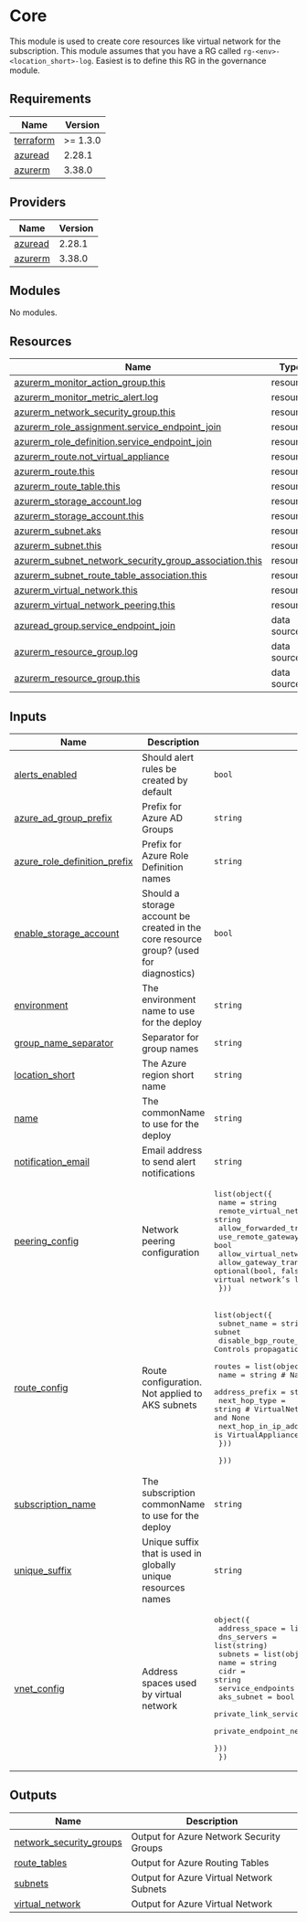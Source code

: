 # Core

This module is used to create core resources like virtual network for the subscription.
This module assumes that you have a RG called `rg-<env>-<location_short>-log`.
Easiest is to define this RG in the governance module.

## Requirements

| Name | Version |
|------|---------|
| <a name="requirement_terraform"></a> [terraform](#requirement\_terraform) | >= 1.3.0 |
| <a name="requirement_azuread"></a> [azuread](#requirement\_azuread) | 2.28.1 |
| <a name="requirement_azurerm"></a> [azurerm](#requirement\_azurerm) | 3.38.0 |

## Providers

| Name | Version |
|------|---------|
| <a name="provider_azuread"></a> [azuread](#provider\_azuread) | 2.28.1 |
| <a name="provider_azurerm"></a> [azurerm](#provider\_azurerm) | 3.38.0 |

## Modules

No modules.

## Resources

| Name | Type |
|------|------|
| [azurerm_monitor_action_group.this](https://registry.terraform.io/providers/hashicorp/azurerm/3.38.0/docs/resources/monitor_action_group) | resource |
| [azurerm_monitor_metric_alert.log](https://registry.terraform.io/providers/hashicorp/azurerm/3.38.0/docs/resources/monitor_metric_alert) | resource |
| [azurerm_network_security_group.this](https://registry.terraform.io/providers/hashicorp/azurerm/3.38.0/docs/resources/network_security_group) | resource |
| [azurerm_role_assignment.service_endpoint_join](https://registry.terraform.io/providers/hashicorp/azurerm/3.38.0/docs/resources/role_assignment) | resource |
| [azurerm_role_definition.service_endpoint_join](https://registry.terraform.io/providers/hashicorp/azurerm/3.38.0/docs/resources/role_definition) | resource |
| [azurerm_route.not_virtual_appliance](https://registry.terraform.io/providers/hashicorp/azurerm/3.38.0/docs/resources/route) | resource |
| [azurerm_route.this](https://registry.terraform.io/providers/hashicorp/azurerm/3.38.0/docs/resources/route) | resource |
| [azurerm_route_table.this](https://registry.terraform.io/providers/hashicorp/azurerm/3.38.0/docs/resources/route_table) | resource |
| [azurerm_storage_account.log](https://registry.terraform.io/providers/hashicorp/azurerm/3.38.0/docs/resources/storage_account) | resource |
| [azurerm_storage_account.this](https://registry.terraform.io/providers/hashicorp/azurerm/3.38.0/docs/resources/storage_account) | resource |
| [azurerm_subnet.aks](https://registry.terraform.io/providers/hashicorp/azurerm/3.38.0/docs/resources/subnet) | resource |
| [azurerm_subnet.this](https://registry.terraform.io/providers/hashicorp/azurerm/3.38.0/docs/resources/subnet) | resource |
| [azurerm_subnet_network_security_group_association.this](https://registry.terraform.io/providers/hashicorp/azurerm/3.38.0/docs/resources/subnet_network_security_group_association) | resource |
| [azurerm_subnet_route_table_association.this](https://registry.terraform.io/providers/hashicorp/azurerm/3.38.0/docs/resources/subnet_route_table_association) | resource |
| [azurerm_virtual_network.this](https://registry.terraform.io/providers/hashicorp/azurerm/3.38.0/docs/resources/virtual_network) | resource |
| [azurerm_virtual_network_peering.this](https://registry.terraform.io/providers/hashicorp/azurerm/3.38.0/docs/resources/virtual_network_peering) | resource |
| [azuread_group.service_endpoint_join](https://registry.terraform.io/providers/hashicorp/azuread/2.28.1/docs/data-sources/group) | data source |
| [azurerm_resource_group.log](https://registry.terraform.io/providers/hashicorp/azurerm/3.38.0/docs/data-sources/resource_group) | data source |
| [azurerm_resource_group.this](https://registry.terraform.io/providers/hashicorp/azurerm/3.38.0/docs/data-sources/resource_group) | data source |

## Inputs

| Name | Description | Type | Default | Required |
|------|-------------|------|---------|:--------:|
| <a name="input_alerts_enabled"></a> [alerts\_enabled](#input\_alerts\_enabled) | Should alert rules be created by default | `bool` | `false` | no |
| <a name="input_azure_ad_group_prefix"></a> [azure\_ad\_group\_prefix](#input\_azure\_ad\_group\_prefix) | Prefix for Azure AD Groups | `string` | `"az"` | no |
| <a name="input_azure_role_definition_prefix"></a> [azure\_role\_definition\_prefix](#input\_azure\_role\_definition\_prefix) | Prefix for Azure Role Definition names | `string` | `"role"` | no |
| <a name="input_enable_storage_account"></a> [enable\_storage\_account](#input\_enable\_storage\_account) | Should a storage account be created in the core resource group? (used for diagnostics) | `bool` | `false` | no |
| <a name="input_environment"></a> [environment](#input\_environment) | The environment name to use for the deploy | `string` | n/a | yes |
| <a name="input_group_name_separator"></a> [group\_name\_separator](#input\_group\_name\_separator) | Separator for group names | `string` | `"-"` | no |
| <a name="input_location_short"></a> [location\_short](#input\_location\_short) | The Azure region short name | `string` | n/a | yes |
| <a name="input_name"></a> [name](#input\_name) | The commonName to use for the deploy | `string` | n/a | yes |
| <a name="input_notification_email"></a> [notification\_email](#input\_notification\_email) | Email address to send alert notifications | `string` | n/a | yes |
| <a name="input_peering_config"></a> [peering\_config](#input\_peering\_config) | Network peering configuration | <pre>list(object({<br>    name                         = string<br>    remote_virtual_network_id    = string<br>    allow_forwarded_traffic      = bool<br>    use_remote_gateways          = bool<br>    allow_virtual_network_access = bool<br>    allow_gateway_transit        = optional(bool, false) # Controls gatewayLinks can be used in the remote virtual network’s link to the local virtual network.<br>  }))</pre> | `[]` | no |
| <a name="input_route_config"></a> [route\_config](#input\_route\_config) | Route configuration. Not applied to AKS subnets | <pre>list(object({<br>    subnet_name                   = string                # Short name for the subnet<br>    disable_bgp_route_propagation = optional(bool, false) # Controls propagation of routes learned by BGP on that route table<br>    routes = list(object({<br>      name                   = string # Name of the route<br>      address_prefix         = string # Example: 192.168.0.0/24<br>      next_hop_type          = string # VirtualNetworkGateway, VnetLocal, Internet, VirtualAppliance and None<br>      next_hop_in_ip_address = string # Only set if next_hop_type is VirtualAppliance<br>    }))<br><br>  }))</pre> | `[]` | no |
| <a name="input_subscription_name"></a> [subscription\_name](#input\_subscription\_name) | The subscription commonName to use for the deploy | `string` | n/a | yes |
| <a name="input_unique_suffix"></a> [unique\_suffix](#input\_unique\_suffix) | Unique suffix that is used in globally unique resources names | `string` | n/a | yes |
| <a name="input_vnet_config"></a> [vnet\_config](#input\_vnet\_config) | Address spaces used by virtual network | <pre>object({<br>    address_space = list(string)<br>    dns_servers   = list(string)<br>    subnets = list(object({<br>      name                                          = string<br>      cidr                                          = string<br>      service_endpoints                             = list(string)<br>      aks_subnet                                    = bool<br>      private_link_service_network_policies_enabled = optional(bool, true)<br>      private_endpoint_network_policies_enabled     = optional(bool, true)<br>    }))<br>  })</pre> | n/a | yes |

## Outputs

| Name | Description |
|------|-------------|
| <a name="output_network_security_groups"></a> [network\_security\_groups](#output\_network\_security\_groups) | Output for Azure Network Security Groups |
| <a name="output_route_tables"></a> [route\_tables](#output\_route\_tables) | Output for Azure Routing Tables |
| <a name="output_subnets"></a> [subnets](#output\_subnets) | Output for Azure Virtual Network Subnets |
| <a name="output_virtual_network"></a> [virtual\_network](#output\_virtual\_network) | Output for Azure Virtual Network |

